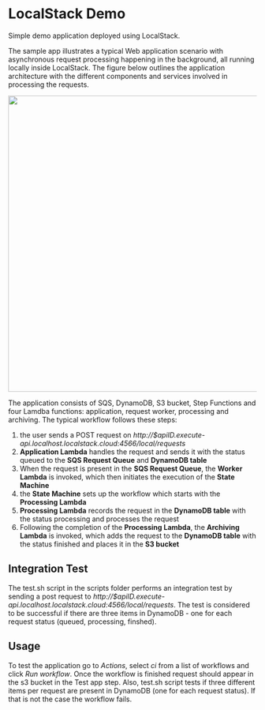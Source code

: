 # LocalStack Demo

Simple demo application deployed using LocalStack.

The sample app illustrates a typical Web application scenario with asynchronous request processing happening in the background, all running locally inside LocalStack. The figure below outlines the application architecture with the different components and services involved in processing the requests.

<img src="demo/web/architecture.png" style="width: 600px" />

The application consists of SQS, DynamoDB, S3 bucket, Step Functions and four Lamdba functions: application, request worker, processing and archiving. The typical workflow follows these steps:
1. the user sends a POST request on *http://$apiID.execute-api.localhost.localstack.cloud:4566/local/requests*
2. **Application Lambda** handles the request and sends it with the status queued to the **SQS Request Queue** and **DynamoDB table** 
3. When the request is present in the **SQS Request Queue**, the **Worker Lambda** is invoked, which then initiates the execution of the **State Machine**
4. the **State Machine** sets up the workflow which starts with the **Processing Lambda** 
5. **Processing Lambda** records the request in the **DynamoDB table** with the status processing and processes the request
6. Following the completion of the **Processing Lambda**, the **Archiving Lambda** is invoked, which adds the request to the **DynamoDB table** with the status finished and places it in the **S3 bucket**

## Integration Test

The test.sh script in the scripts folder performs an integration test by sending a post request to *http://$apiID.execute-api.localhost.localstack.cloud:4566/local/requests*. The test is considered to be successful if there are three items in DynamoDB - one for each request status (queued, processing, finshed).

## Usage

To test the application go to *Actions*, select *ci* from a list of workflows and click *Run workflow*. Once the workflow is finished request should appear in the s3 bucket in the Test app step. Also, test.sh script tests if three different items per request are present in DynamoDB (one for each request status). If that is not the case the workflow fails.

